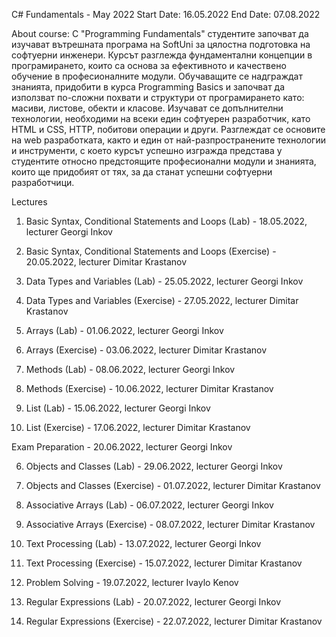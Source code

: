 C# Fundamentals - May 2022
Start Date: 16.05.2022
End Date: 07.08.2022

About course:
С "Programming Fundamentals" студентите започват да изучават вътрешната програма на SoftUni за цялостна подготовка на софтуерни инженери. Курсът разглежда фундаментални концепции в програмирането, които са основа за ефективното и качествено обучение в професионалните модули. Обучаващите се надграждат знанията, придобити в курса Programming Basics и започват да използват по-сложни похвати и структури от програмирането като: масиви, листове, обекти и класове. Изучават се допълнителни технологии, необходими на всеки един софтуерен разработчик, като HTML и CSS, HTTP, побитови операции и други. Разглеждат се основите на web разработката, както и един от най-разпространените технологии и инструменти, с което курсът успешно изгражда представа у студентите относно предстоящите професионални модули и знанията, които ще придобият от тях, за да станат успешни софтуерни разработчици.

Lectures
01. Basic Syntax, Conditional Statements and Loops (Lab) - 18.05.2022, lecturer Georgi Inkov

01. Basic Syntax, Conditional Statements and Loops (Exercise) - 20.05.2022, lecturer Dimitar Krastanov

02. Data Types and Variables (Lab) - 25.05.2022, lecturer Georgi Inkov

02. Data Types and Variables (Exercise) - 27.05.2022, lecturer Dimitar Krastanov

03. Arrays (Lab) - 01.06.2022, lecturer Georgi Inkov

03. Arrays (Exercise) - 03.06.2022, lecturer Dimitar Krastanov

04. Methods (Lab) - 08.06.2022, lecturer Georgi Inkov

04. Methods (Exercise) - 10.06.2022, lecturer Dimitar Krastanov

05. List (Lab) - 15.06.2022, lecturer Georgi Inkov

05. List (Exercise) - 17.06.2022, lecturer Dimitar Krastanov

Exam Preparation - 20.06.2022, lecturer Georgi Inkov

06. Objects and Classes (Lab) - 29.06.2022, lecturer Georgi Inkov

06. Objects and Classes (Exercise) - 01.07.2022, lecturer Dimitar Krastanov

07. Associative Arrays (Lab) - 06.07.2022, lecturer Georgi Inkov

07. Associative Arrays (Exercise) - 08.07.2022, lecturer Dimitar Krastanov

08. Text Processing (Lab) - 13.07.2022, lecturer Georgi Inkov

08. Text Processing (Exercise) - 15.07.2022, lecturer Dimitar Krastanov

08. Problem Solving - 19.07.2022, lecturer Ivaylo Kenov

09. Regular Expressions (Lab) - 20.07.2022, lecturer Georgi Inkov

09. Regular Expressions (Exercise) - 22.07.2022, lecturer Dimitar Krastanov
